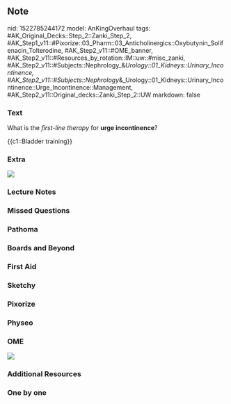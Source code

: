 ## Note
nid: 1522785244172
model: AnKingOverhaul
tags: #AK_Original_Decks::Step_2::Zanki_Step_2, #AK_Step1_v11::#Pixorize::03_Pharm::03_Anticholinergics::Oxybutynin_Solifenacin_Tolterodine, #AK_Step2_v11::#OME_banner, #AK_Step2_v11::#Resources_by_rotation::IM::uw::#misc_zanki, #AK_Step2_v11::#Subjects::Nephrology_&_Urology::01_Kidneys::Urinary_Incontinence, #AK_Step2_v11::#Subjects::Nephrology_&_Urology::01_Kidneys::Urinary_Incontinence::Urge_Incontinence::Management, #AK_Step2_v11::Original_decks::Zanki_Step_2::UW
markdown: false

### Text
What is the <i>first-line therapy</i> for <b>urge incontinence</b>?
<div>
  {{c1::Bladder training}}
</div>

### Extra
<img src="good%20start.png">

### Lecture Notes


### Missed Questions


### Pathoma


### Boards and Beyond


### First Aid


### Sketchy


### Pixorize


### Physeo


### OME
<div class="ome-widget">
  <a href="https://onlinemeded.org?ref=anki"><img src=
  "_OME_AnkiFlashcards_General_7.png"></a>
</div>

### Additional Resources


### One by one

